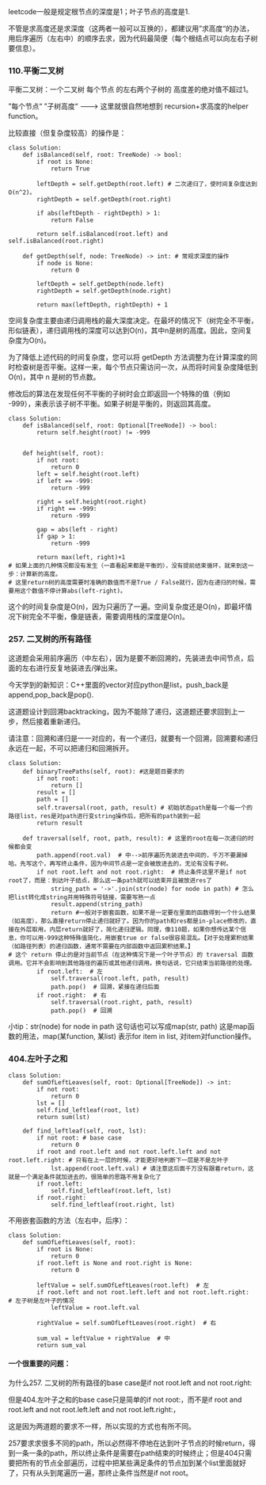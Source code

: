 leetcode一般是规定根节点的深度是1；叶子节点的高度是1.

不管是求高度还是求深度（这两者一般可以互换的），都建议用”求高度“的办法，用后序遍历（左右中）的顺序去求，因为代码最简便（每个根结点可以向左右子树要信息）。

### 110.平衡二叉树

平衡二叉树：一个二叉树 每个节点 的左右两个子树的 高度差的绝对值不超过1。

”每个节点“ ”子树高度“ ---> 这里就很自然地想到 recursion+求高度的helper function。

比较直接（但复杂度较高）的操作是：

```
class Solution:
    def isBalanced(self, root: TreeNode) -> bool:
        if root is None:
            return True

        leftDepth = self.getDepth(root.left) # 二次递归了，使时间复杂度达到O(n^2)。
        rightDepth = self.getDepth(root.right)

        if abs(leftDepth - rightDepth) > 1:
            return False

        return self.isBalanced(root.left) and self.isBalanced(root.right)

    def getDepth(self, node: TreeNode) -> int: # 常规求深度的操作
        if node is None:
            return 0

        leftDepth = self.getDepth(node.left)
        rightDepth = self.getDepth(node.right)

        return max(leftDepth, rightDepth) + 1
```
空间复杂度主要由递归调用栈的最大深度决定。在最坏的情况下（树完全不平衡，形似链表），递归调用栈的深度可以达到O(n)，其中n是树的高度。因此，空间复杂度为O(n)。

为了降低上述代码的时间复杂度，您可以将 getDepth 方法调整为在计算深度的同时检查树是否平衡。这样一来，每个节点只需访问一次，从而将时间复杂度降低到 O(n)，其中 n 是树的节点数。

修改后的算法在发现任何不平衡的子树时会立即返回一个特殊的值（例如 -999），来表示该子树不平衡。如果子树是平衡的，则返回其高度。

```
class Solution:
    def isBalanced(self, root: Optional[TreeNode]) -> bool:
        return self.height(root) != -999


    def height(self, root):
        if not root:
            return 0
        left = self.height(root.left)
        if left == -999:
            return -999
        
        right = self.height(root.right)
        if right == -999:
            return -999

        gap = abs(left - right)
        if gap > 1:
            return -999

        return max(left, right)+1
# 如果上面的几种情况都没有发生（一直看起来都是平衡的），没有提前结束循环，就来到这一步：计算新的高度。
# 这里return树的高度需要时准确的数值而不是True / False就行，因为在递归的时候，需要用这个数值不停计算abs(left-right)。
```

这个的时间复杂度是O(n)，因为只遍历了一遍。空间复杂度还是O(n)，即最坏情况下树完全不平衡，像是链表，需要调用栈的深度是O(n)。

### 257. 二叉树的所有路径

这道题会采用前序遍历（中左右），因为是要不断回溯的，先装进去中间节点，后面的左右进行反复地装进去/弹出来。

今天学到的新知识：C++里面的vector对应python是list，push_back是append,pop_back是pop().

这道题设计到回溯backtracking，因为不能除了递归，这道题还要求回到上一步，然后接着重新递归。

请注意：回溯和递归是一一对应的，有一个递归，就要有一个回溯，回溯要和递归永远在一起，不可以把递归和回溯拆开。

```
class Solution:
    def binaryTreePaths(self, root): #这是题目要求的
        if not root:
            return []
        result = []
        path = []
        self.traversal(root, path, result) # 初始状态path是每一个每一个的路径list，res是对path进行变string操作后，把所有的path装到一起
        return result
        
    def traversal(self, root, path, result): # 这里的root在每一次递归的时候都会变
        path.append(root.val)  # 中-->前序遍历先装进去中间的，千万不要漏掉哈。先写这个，再写终止条件，因为中间节点是一定会被放进去的，无论有没有子树。
        if not root.left and not root.right:  # 终止条件这里不是if not root了，而是：到达叶子结点，那么这一条path就可以结束并且被放进res了
            string_path = '->'.join(str(node) for node in path) # 怎么把list转化成string并用特殊符号链接，需要写熟一点
            result.append(string_path)
            return #一般对于嵌套函数，如果不是一定要在里面的函数得到一个什么结果（如高度），那么直接return停止递归就好了。因为你的path和res都是in-place修改的，直接在外层取用，内层return就好了，简化递归逻辑。同理，像110题，如果你想传达某个信息，你可以用-999这种特殊值简化，用嵌套true or false很容易混乱。【对于处理累积结果（如路径列表）的递归函数，通常不需要在内部函数中返回累积结果。】
# 这个 return 停止的是对当前节点（在这种情况下是一个叶子节点）的 traversal 函数调用。它并不会影响到其他路径的遍历或其他递归调用。换句话说，它只结束当前路径的处理。
        if root.left:  # 左
            self.traversal(root.left, path, result)
            path.pop()  # 回溯，紧接在递归后面
        if root.right:  # 右
            self.traversal(root.right, path, result)
            path.pop()  # 回溯
```
小tip：str(node) for node in path 这句话也可以写成map(str, path) 这是map函数的用法，map(某function, 某list) 表示for item in list, 对item对function操作。

### 404.左叶子之和
```
class Solution:
    def sumOfLeftLeaves(self, root: Optional[TreeNode]) -> int:
        if not root:
            return 0
        lst = []
        self.find_leftleaf(root, lst)
        return sum(lst)

    def find_leftleaf(self, root, lst):
        if not root: # base case
            return 0
        if root and root.left and not root.left.left and not root.left.right: # 只有在上一层的时候，才能更好地判断下一层是不是左叶子
            lst.append(root.left.val) # 请注意这后面千万没有跟着return，这就是一个满足条件就加进去的，很简单的思路不用复杂化了
        if root.left:
            self.find_leftleaf(root.left, lst)
        if root.right:
            self.find_leftleaf(root.right, lst)
```

不用嵌套函数的方法（左右中，后序）：
```
class Solution:
    def sumOfLeftLeaves(self, root):
        if root is None:
            return 0
        if root.left is None and root.right is None:
            return 0
        
        leftValue = self.sumOfLeftLeaves(root.left)  # 左
        if root.left and not root.left.left and not root.left.right:  # 左子树是左叶子的情况
            leftValue = root.left.val
            
        rightValue = self.sumOfLeftLeaves(root.right)  # 右

        sum_val = leftValue + rightValue  # 中
        return sum_val
```

#### 一个很重要的问题：
为什么257. 二叉树的所有路径的base case是if not root.left and not root.right:

但是404.左叶子之和的base case只是简单的if not root:，而不是if root and root.left and not root.left.left and not root.left.right:，

这是因为两道题的要求不一样，所以实现的方式也有所不同。

257要求求很多不同的path，所以必然得不停地在达到叶子节点的时候return，得到一条一条的path，所以终止条件是需要在path结束的时候终止；但是404只需要把所有的节点全部遍历，过程中把某些满足条件的节点加到某个list里面就好了，只有从头到尾遍历一遍，那终止条件当然是if not root。
